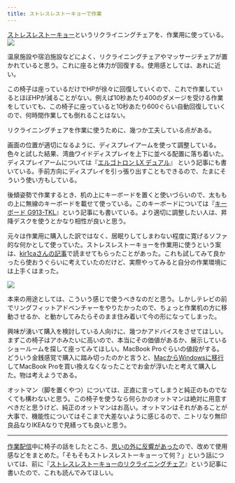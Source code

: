 ```yaml
---
title: ストレスレストーキョーで作業
---
```

[ストレスレストーキョー](https://www.amazon.co.jp/dp/B08B3NM7RW)というリクライニングチェアを、作業用に使っている。![](https://lh3.googleusercontent.com/docs/ADP-6oET5bsLEA6NaPVrU5tDrhtnI58yw5gJnPyxdt3a9-4KkWQaYHQfWPHrpeALcs53xxxgzIZuK-z-NX8IH0Ah0Luuh-G2qYJUVSvCpO92u7wFJp8T6RmbsQirlDJHVbZQ_DfOzHx8C4vd-FBi8tHbowePq-rLMPH-57jFwg0GVc3XQ0uAmUf_i4Z-ch_nNNiCi9dpao7Q6Z2JQyQCZOd3PqlQSZr3ip1Cy9qPti7pRObcau6JSFZiIUvlJgQLfM-O6GYpgX08ZgB5hfsajCOpdwYcOkTYynfJboIXqD2oOMvFZGEGJlwO3UoAtnOpVmFnLTOS7c_QYDBxYHdN0qp7LaW2F3iY1pi10AIcg4nqZyvm_cUaFialF4CLLPLzBztLIQQBZwrS5q0mqtuLPv1aVdEWqa-T065ujlT1KONIYYCR2fxLVxSiJIFE2PxzaPKi_nnY6rGmqKJR2wwtnj2aBmGQ3NuOHgQI-d3o3NacKRbpHIaX2GGS2fiApsgk5Hcx7IMTfio_6g5BL9tle16r2yysTjROy4EzR8Hc7JLALv7Uj9dhf6s-eVWYtwjfJNZNTvLlQTy2UudJxhcUGJdVtOa9x3V8_wreqv4UzyKCqwyG6260p0QuBoe2vNxVPX-qnORsKVcW6GTDRh_hgx7g98tGlc9u-V3m4jzoPjBo5M9nkE3b45op2FIx1gxvF6N3_Av04Zdefe3Q0Vbm99KS2yP_RAg6FKRyfDzNtyL95YXfSOAC1PCi65Fl1Xkzeig79qHbK1-XG7e-QybChCLGItNDMwRP1VC4T2Q_qxXFbpzJMHHi0N4vFiU3ea9_svEUrsNiolMagZT-0t96lRVlx6AgZQjuEqTsVjKlIcd4EPxJmkZ8UnBijVVWW0n7R3kW1JIEDU3jMy1_u8sfsti4THDJ2M42gHJAgBbs7Q6s5W4hbHZbm4J1S2o49RF2ryJzZBGyvB9mEc3fUJjlJw8BiyMGF1WOW4Y5DfObk2c4hDqi6PNsIptDjuNzvtk2ufxrRfVa3zz_XAJkILoPLRkY0H9ygu3VCMY3vIZavp6feqW6oR-fEZlpNui7WxLURz59CzLtLCos9Yqzau70AORUmjHrzHx9GVarRL62x_ZJJeb0jPlZKpeO2icqkieMfIJUAaiVI2iWo_3K2yY-AEvDA5nj2rpiSuqwgIlBPc7gB_EwwtdkbbXyzcIax28lAFphvskG5-XLCONsxUzbWuoLP1U7Bm9asMpZ-YL3Zdifze0YrByy)

温泉施設や宿泊施設などによく、リクライニングチェアやマッサージチェアが置かれていると思う。これに座ると体力が回復する。使用感としては、あれに近い。

この椅子は座っているだけでHPが徐々に回復していくので、これで作業しているとほぼHPが減ることがない。例えば10秒あたり400のダメージを受ける作業をしていても、この椅子に座っていると10秒あたり600ぐらい自動回復していくので、何時間作業しても倒れることはない。

リクライニングチェアを作業に使うために、幾つか工夫している点がある。

画面の位置が適切になるように、ディスプレイアームを使って調整している。色々と試した結果、湾曲ワイドディスプレイを上下に並べる配置に落ち着いた。ディスプレイアームについては『[エルゴトロン LX デュアル](https://r7kamura.com/articles/2021-02-27-ergotron-lx-dual)』 という記事にも書いている。手前方向にディスプレイを引っ張り出すこともできるので、たまにそういう使い方もしている。

後傾姿勢で作業するとき、机の上にキーボードを置くと使いづらいので、太ももの上に無線のキーボードを載せて使っている。このキーボードについては『[キーボード G913-TKL](https://r7kamura.com/articles/2020-10-21-keyboard-g913-tkl)』という記事にも書いている。より適切に調整したい人は、昇降デスクを使うとかなり相性が良いと思う。

元々は作業用に購入した訳ではなく、居眠りしてしまわない程度に寛げるソファ的な何かとして使っていた。ストレスレストーキョーを作業用に使うという案は、[kir1caさんの記事](https://gadget-shot.com/53119)で読ませてもらったことがあった。これも試してみて良かったら使おうぐらいに考えていたのだけど、実際やってみると自分の作業環境には上手くはまった。

![](https://lh3.googleusercontent.com/docs/ADP-6oHao2SqkFKTA881LRKzVzpM41rQjs_Zm-ZrO-RwIiNN34RmY91laoZRkmvJSaFNFSeVAnC2kZyxAMs0UTwQaN2aeoI_8ze5k6fokkm1Hxwf6gHmDi1lpJTRF75mffrV-U5BOIxkDj4qoDITu694b1B-mI2Y6zP1Pn_ygfn80p-d8EF_6oR6MEnDfwwSjemyWRPOZBMV7yUgJf_Q9owcV4ttW3COVst2OF2jJcD9usXPLt3nu_6MHH7pxpul8L7mnBEKp5cbenIWfWueWSARTHG6f3IGk61EZ0rl_dgwCTGDFvNnWvfCx0K5vG_zEGkwJFSMOpFjnXh9-j2u15eVvNmT-Lzvje871rJiSJHjAUn6zRXDt51wNCOEjDQFsEXJolZHP0fsZ5cn3jz4h_-b9lswIoy1FYUAvl14lRzHSYpE0acr0f47TNVonW7XZSMmcot8eQ67yBO34rmOyp8_WK7cEIUVdJ7GU3QswTMoMyIIyFG0gMNDEiaZtu0Ye_qQnzcbI4CI7iYdoGb1toLVyB_V_ecyFDi5uug7ZK4m4bx7reDWYzRluN-e6SX-6GKY8SivBO3Zzf4xtJx92eIhUjxAsimIKEv5BYqxLSFEVER9q9SmLolMEP2fxQWd2CsTBoYVBJ3JYH4xjnXfMgWetqIOkyEPyj970VXkXT8laRghGIRt0MBnSSQ4JTGkzli0arXtppmHUIcFOy4FSvPe-aBGR9Q1AVnHBm_-dQNY1OYC0ii7KHYjmfikBi2SaEJ4oqK_mjypLn_IpXw-r8IIZ00ZjVIx0Rqvu3DF9Fq9OD22e_lpxYl9jhay4RNV5p0AhKCi_fuJODDeYAYBuPOpgfdzFlmz8lvJF_ybECz6JgkX0ocQVmsCsVsfT9RkGn3ex6bgGTqw1T4Hsth_dd2oPlnDoB4ZM-FQxdrXXHgpj4HExTeU5y2488k97HpyxaNbHe4-nPB8kP5LOenVZN4WSF9HDNvBvPQXXahlzvX_0-qATBwTX-clTc17Lh2TI7cRouqxLYGXO2ZtTHQYtmX5WOEoMUHFyBAC_yweS13N7NT2GtHPlG8ke0RIBec7haBHlxA30fL2CHB7_VjRLdzepZfgLaueV6wzHtpauQixaO0pu2nlS2G4qZ_x_RDPoVGdARSsXwbtX_i-q9EgqRMvNbunUM0MAq8Gv27jcDS7TZ_YKU0RpfmlTiqJwZ7YwWHW0EXUxe2hjIPBmPdxmfk_pmu6lI4JG-nwte2q9HctZQ-419zh)

本来の用途としては、こういう感じで使うべきなのだと思う。しかしテレビの前でリングフィットアドベンチャーをやりたかったので、ちょっと作業机の方に移動させるか、と動かしてみたらそのまま住み着いて今の形になってしまった。

興味が湧いて購入を検討している人向けに、幾つかアドバイスをさせてほしい。まずこの椅子はアホみたいに高いので、本当にその価値があるか、展示しているショールームを探して座ってみてほしい。MacBook Proぐらいの値段がする。どういう金銭感覚で購入に踏み切ったのかと言うと、[MacからWindowsに移行](https://r7kamura.com/articles/2020-10-04-windows-revolution)してMacBook Proを買い換えなくなったことでお金が浮いたと考えて購入した。物は考えようである。

オットマン（脚を置くやつ）については、正直に言ってしまうと純正のものでなくても構わないと思う。この椅子を使うなら何らかのオットマンは絶対に用意すべきだと思うけど、純正のオットマンはお高い。オットマンはそれがあることが大事で、機能性についてはそこまで大差ないように感じるので、ニトリなり無印良品なりIKEAなりで見繕っても良いと思う。

* * *

[作業配信](https://www.youtube.com/channel/UC5s-KpSDGzxWPWNv94PnJHw)中に椅子の話をしたところ、[思いの外に反響があった](https://scrapbox.io/miyaoka/%E6%97%A5%E5%A0%B12022-05-03)ので、改めて使用感などをまとめた。「そもそもストレスレストーキョーって何？」という話については、前に『[ストレスレストーキョーのリクライニングチェア](https://r7kamura.com/articles/2021-10-22-stressless-tokyo)』という記事に書いたので、これも読んでみてほしい。
